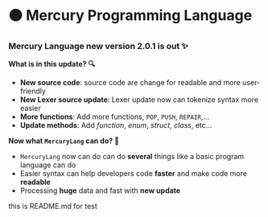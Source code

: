 # 🟠 Mercury Programming Language
### Mercury Language new version 2.0.1 is out ✨

**What is in this update? 🔍**
- **New source code**: source code are change for readable and more user-friendly
- **New Lexer source update**: Lexer update now can tokenize syntax more easier
- **More functions**: Add more functions, ```POP```, ```PUSH```, ```REPAIR```,...
- **Update methods**: Add *function*, *enum*, *struct*, *class*, etc... 

**Now what ```MercuryLang``` can do? 🧠**
- ```MercuryLang``` now can do can do **several** things like a basic program language can do
- Easier syntax can help developers code **faster** and make code more **readable**
- Processing **huge** data and fast with **new update**

this is README.md for test
